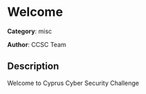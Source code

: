 # Welcome


**Category**: misc

**Author**: CCSC Team

## Description

Welcome to Cyprus Cyber Security Challenge


